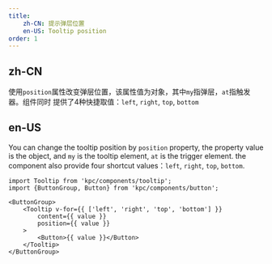 ```yaml
---
title: 
    zh-CN: 提示弹层位置
    en-US: Tooltip position
order: 1
---
```


## zh-CN

使用`position`属性改变弹层位置，该属性值为对象，其中`my`指弹层，`at`指触发器。组件同时
提供了4种快捷取值：`left`, `right`, `top`, `bottom`

## en-US

You can change the tooltip position by `position` property, the property value is the object, and `my` is the tooltip element, `at` is the trigger element. the component also provide four shortcut values：`left`, `right`, `top`, `bottom`.

```vdt
import Tooltip from 'kpc/components/tooltip';
import {ButtonGroup, Button} from 'kpc/components/button';

<ButtonGroup>
    <Tooltip v-for={{ ['left', 'right', 'top', 'bottom'] }}
        content={{ value }}
        position={{ value }}
    >
        <Button>{{ value }}</Button>
    </Tooltip>
</ButtonGroup>
```
